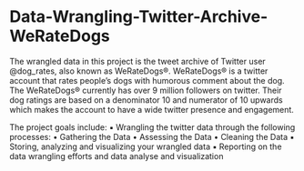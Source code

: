 # Data-Wrangling-Twitter-Archive-WeRateDogs
The wrangled data in this project is the tweet archive of Twitter user @dog_rates, also known as WeRateDogs®. WeRateDogs® is a twitter account that rates people’s dogs with humorous comment about the dog.
The WeRateDogs® currently has over 9 million followers on twitter. Their dog ratings are based on a denominator 10 and numerator of 10 upwards which makes the account to have a wide
twitter presence and engagement.

The project goals include:
▪ Wrangling the twitter data through the following processes:
• Gathering the Data
• Assessing the Data
• Cleaning the Data
▪ Storing, analyzing and visualizing your wrangled data
▪ Reporting on the data wrangling efforts and data analyse and visualization
